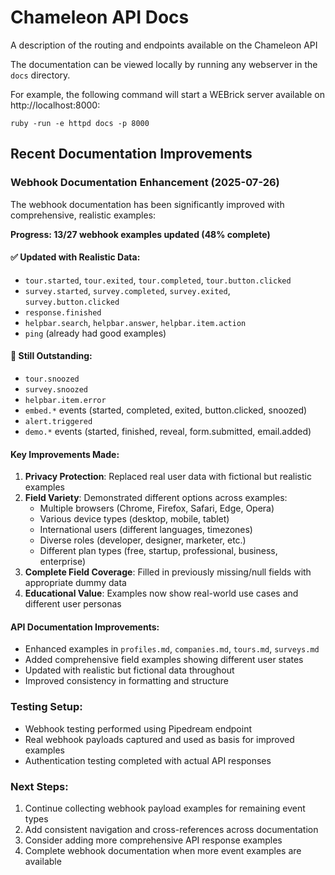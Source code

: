 # Chameleon API Docs

A description of the routing and endpoints available on the Chameleon API

The documentation can be viewed locally by running any webserver in the `docs` directory.

For example, the following command will start a WEBrick server available on http://localhost:8000:

```
ruby -run -e httpd docs -p 8000
```

## Recent Documentation Improvements

### Webhook Documentation Enhancement (2025-07-26)

The webhook documentation has been significantly improved with comprehensive, realistic examples:

**Progress: 13/27 webhook examples updated (48% complete)**

#### ✅ Updated with Realistic Data:
- `tour.started`, `tour.exited`, `tour.completed`, `tour.button.clicked`
- `survey.started`, `survey.completed`, `survey.exited`, `survey.button.clicked`
- `response.finished`
- `helpbar.search`, `helpbar.answer`, `helpbar.item.action`
- `ping` (already had good examples)

#### 🔄 Still Outstanding:
- `tour.snoozed`
- `survey.snoozed`
- `helpbar.item.error`
- `embed.*` events (started, completed, exited, button.clicked, snoozed)
- `alert.triggered`
- `demo.*` events (started, finished, reveal, form.submitted, email.added)

#### Key Improvements Made:
1. **Privacy Protection**: Replaced real user data with fictional but realistic examples
2. **Field Variety**: Demonstrated different options across examples:
   - Multiple browsers (Chrome, Firefox, Safari, Edge, Opera)
   - Various device types (desktop, mobile, tablet)
   - International users (different languages, timezones)
   - Diverse roles (developer, designer, marketer, etc.)
   - Different plan types (free, startup, professional, business, enterprise)
3. **Complete Field Coverage**: Filled in previously missing/null fields with appropriate dummy data
4. **Educational Value**: Examples now show real-world use cases and different user personas

#### API Documentation Improvements:
- Enhanced examples in `profiles.md`, `companies.md`, `tours.md`, `surveys.md`
- Added comprehensive field examples showing different user states
- Updated with realistic but fictional data throughout
- Improved consistency in formatting and structure

### Testing Setup:
- Webhook testing performed using Pipedream endpoint
- Real webhook payloads captured and used as basis for improved examples
- Authentication testing completed with actual API responses

### Next Steps:
1. Continue collecting webhook payload examples for remaining event types
2. Add consistent navigation and cross-references across documentation
3. Consider adding more comprehensive API response examples
4. Complete webhook documentation when more event examples are available